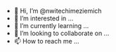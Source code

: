 - 👋 Hi, I’m @nwitechimeziemich
- 👀 I’m interested in ...
- 🌱 I’m currently learning ...
- 💞️ I’m looking to collaborate on ...
- 📫 How to reach me ...

<!---
nwitechimeziemich/nwitechimeziemich is a ✨ special ✨ repository because its `README.md` (this file) appears on your GitHub profile.
You can click the Preview link to take a look at your changes.
--->
